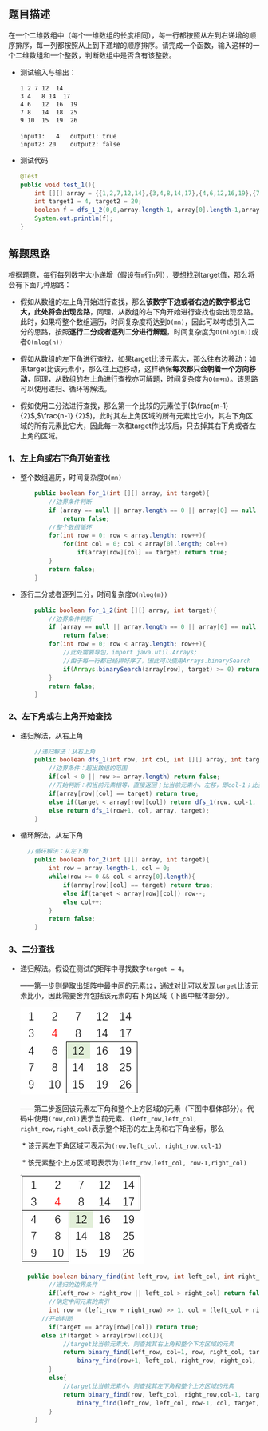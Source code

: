 ## 题目描述

在一个二维数组中（每个一维数组的长度相同），每一行都按照从左到右递增的顺序排序，每一列都按照从上到下递增的顺序排序。请完成一个函数，输入这样的一个二维数组和一个整数，判断数组中是否含有该整数。

* 测试输入与输出：

  ```
  1 2 7 12  14
  3	4	8 14  17	
  4	6	12  16  19
  7	8	14  18  25
  9	10  15  19  26
  
  input1:	4	output1: true
  input2: 20	output2: false
  ```

* 测试代码

  ```java
  @Test
  public void test_1(){
      int [][] array = {{1,2,7,12,14},{3,4,8,14,17},{4,6,12,16,19},{7,8,14,18,25},{9,10,15,19,26}};
      int target1 = 4, target2 = 20;
      boolean f = dfs_1_2(0,0,array.length-1, array[0].length-1,array, target);
      System.out.println(f);
  }
  ```

  

## 解题思路

根据题意，每行每列数字大小递增（假设有`m`行`n`列），要想找到target值，那么将会有下面几种思路：

* 假如从数组的左上角开始进行查找，那么**该数字下边或者右边的数字都比它大，此处将会出现岔路**，同理，从数组的右下角开始进行查找也会出现岔路。此时，如果将整个数组遍历，时间复杂度将达到`O(mn)`，因此可以考虑引入二分的思路，按照**逐行二分或者逐列二分进行解题**，时间复杂度为`O(nlog(m))`或者`O(mlog(n))`

* 假如从数组的左下角进行查找，如果target比该元素大，那么往右边移动；如果target比该元素小，那么往上边移动，这样确保**每次都只会朝着一个方向移动**，同理，从数组的右上角进行查找亦可解题，时间复杂度为`O(m+n)`。该思路可以使用递归、循环等解法。

* 假如使用二分法进行查找，那么第一个比较的元素位于($\frac{m-1} {2}$,$\frac{n-1} {2}$)，此时其左上角区域的所有元素比它小，其右下角区域的所有元素比它大，因此每一次和target作比较后，只去掉其右下角或者左上角的区域。

### 1、左上角或右下角开始查找

* 整个数组遍历，时间复杂度`O(mn)`

  ```java
      public boolean for_1(int [][] array, int target){
          //边界条件判断
          if (array == null || array.length == 0 || array[0] == null || array[0].length == 0)
              return false;
          //整个数组循环
          for(int row = 0; row < array.length; row++){
              for(int col = 0; col < array[0].length; col++)
                  if(array[row][col] == target) return true;
          }
          return false;
      }
  ```

  

* 逐行二分或者逐列二分，时间复杂度`O(nlog(m))`

  ```java
      public boolean for_1_2(int [][] array, int target){
          //边界条件判断
          if (array == null || array.length == 0 || array[0] == null || array[0].length == 0)
              return false;
          for(int row = 0; row < array.length; row++){
              //此处需要导包，import java.util.Arrays;
              //由于每一行都已经排好序了，因此可以使用Arrays.binarySearch
              if(Arrays.binarySearch(array[row], target) >= 0) return true;
          }
          return false;
      }
  ```

### 2、左下角或右上角开始查找

* 递归解法，从右上角

  ```java
      //递归解法：从右上角
      public boolean dfs_1(int row, int col, int [][] array, int target){
          //边界条件：超出数组的范围
          if(col < 0 || row >= array.length) return false;
          //开始判断：和当前元素相等，直接返回；比当前元素小，左移，即col-1；比当前元素大，下移，即row+1
          if(array[row][col] == target) return true;
          else if(target < array[row][col]) return dfs_1(row, col-1, array, target);
          else return dfs_1(row+1, col, array, target);
      }
  ```

  

* 循环解法，从左下角

  ```Java
  	//循环解法：从左下角
      public boolean for_2(int [][] array, int target){
          int row = array.length-1, col = 0;
          while(row >= 0 && col < array[0].length){
              if(array[row][col] == target) return true;
              else if(target < array[row][col]) row--;
              else col++;
          }
          return false;
      }
  ```



### 3、二分查找

* 递归解法。假设在测试的矩阵中寻找数字`target = 4`。

  ——第一步则是取出矩阵中最中间的元素`12`，通过对比可以发现`target`比该元素比小，因此需要舍弃包括该元素的右下角区域（下图中框体部分）。
  
  ![](media/1_1.png)
  
  ——第二步返回该元素左下角和整个上方区域的元素（下图中框体部分）。代码中使用`(row,col)`表示当前元素、`(left_row,left_col, right_row,right_col)`表示整个矩形的左上角和右下角坐标，那么
  
  ​		* 该元素左下角区域可表示为`(row,left_col, right_row,col-1)`
  
  ​		* 该元素整个上方区域可表示为`(left_row,left_col, row-1,right_col)`
  
  ![](./media/1_2.png)
  
  ```Java
  	public boolean binary_find(int left_row, int left_col, int right_row, int right_col, int target, int [][] array){
          //递归的边界条件
          if(left_row > right_row || left_col > right_col) return false;
          //确定中间元素的索引
          int row = (left_row + right_row) >> 1, col = (left_col + right_col) >> 1;
  		//开始判断
          if(target == array[row][col]) return true;
        else if(target > array[row][col]){
              //target比当前元素大，则查找其右上角和整个下方区域的元素
              return binary_find(left_row, col+1, row, right_col, target, array) ||
                  binary_find(row+1, left_col, right_row, right_col, target, array);
          }
          else{
              //target比当前元素小，则查找其左下角和整个上方区域的元素
              return binary_find(row, left_col, right_row,col-1, target, array) ||
                  binary_find(left_row, left_col, row-1, col, target, array);
          }
      }
  ```
  
  
